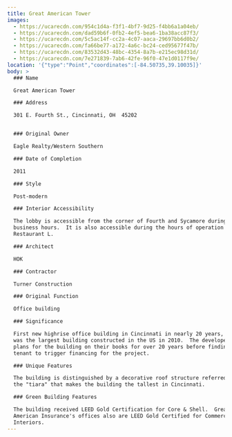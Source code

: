 ```yaml
---
title: Great American Tower
images:
  - https://ucarecdn.com/954c1d4a-f3f1-4bf7-9d25-f4bb6a1a04eb/
  - https://ucarecdn.com/dad59b6f-0fb2-4ef5-bea6-1ba38acc87f3/
  - https://ucarecdn.com/5c5ac14f-cc2a-4c07-aaca-29697bb6d0b2/
  - https://ucarecdn.com/fa66be77-a172-4a6c-bc24-ced95677f47b/
  - https://ucarecdn.com/83532d43-48bc-4354-8a7b-e215ec98d31d/
  - https://ucarecdn.com/7e271839-7ab6-42fe-96f0-47e1d0117f9e/
location: '{"type":"Point","coordinates":[-84.50735,39.10035]}'
body: >
  ### Name

  Great American Tower

  ### Address

  301 E. Fourth St., Cincinnati, OH  45202


  ### Original Owner

  Eagle Realty/Western Southern

  ### Date of Completion

  2011

  ### Style

  Post-modern

  ### Interior Accessibility

  The lobby is accessible from the corner of Fourth and Sycamore during normal
  business hours.  It is also accessible during the hours of operation of
  Restaurant L.

  ### Architect

  HOK

  ### Contractor

  Turner Construction

  ### Original Function

  Office building

  ### Significance

  First new highrise office building in Cincinnati in nearly 20 years, the tower
  was the largest building constructed in the US in 2010.  The developer had
  plans for the building on their books for over 20 years before finding a major
  tenant to trigger financing for the project.

  ### Unique Features

  The building is distinguished by a decorative roof structure referred to as
  the "tiara" that makes the building the tallest in Cincinnati.

  ### Green Building Features

  The building received LEED Gold Certification for Core & Shell.  Great
  American Insurance's offices also are LEED Gold Certified for Commercial
  Interiors.
---
```

